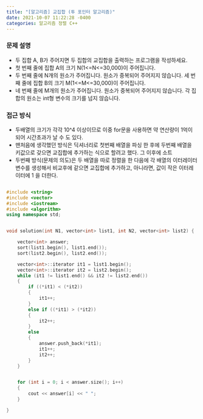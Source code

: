 ```yaml
---
title: "[알고리즘] 교집합 (투 포인터 알고리즘)"
date: 2021-10-07 11:22:28 -0400
categories: 알고리즘 정렬 C++
---
```


### 문제 설명

- 두 집합 A, B가 주어지면 두 집합의 교집합을 출력하는 프로그램을 작성하세요.
- 첫 번째 줄에 집합 A의 크기 N(1<=N<=30,000)이 주어집니다.
- 두 번째 줄에 N개의 원소가 주어집니다. 원소가 중복되어 주어지지 않습니다. 세 번째 줄에 집합 B의 크기 M(1<=M<=30,000)이 주어집니다.
- 네 번째 줄에 M개의 원소가 주어집니다. 원소가 중복되어 주어지지 않습니다. 각 집합의 원소는 int형 변수의 크기를 넘지 않습니다.

### 접근 방식

- 두배열의 크기가 각각 10^4 이상이므로 이중 for문을 사용하면 약 연산량이 1억이 되어 시간초과가 날 수 도 있다.
- 맨처음에 생각했던 방식은 딕셔너리로 첫번째 배열을 파싱 한 후에 두번째 배열을 키값으로 갖으면 교집합에 추가하는 식으로 할려고 했다. 그 이후에 소트
- 두번째 방식(문제의 의도)은 두 배열을 따로 정렬을 한 다음에 각 배열의 이터레이터 변수를 생성해서 비교후에 같으면 교집합에 추가하고, 아니라면, 값이 작은 이터레이터에 1 을 더한다.


```cpp

#include <string>
#include <vector>
#include <iostream>
#include <algorithm>
using namespace std;


void solution(int N1, vector<int> list1, int N2, vector<int> list2) {

    vector<int> answer;
    sort(list1.begin(), list1.end());
    sort(list2.begin(), list2.end());

    vector<int>::iterator it1 = list1.begin();
    vector<int>::iterator it2 = list2.begin();
    while (it1 != list1.end() && it2 != list2.end())
    {
        if ((*it1) < (*it2))
        {
            it1++;
        }
        else if ((*it1) > (*it2))
        {
            it2++;
        }
        else
        {
            answer.push_back(*it1);
            it1++;
            it2++;
        }
    }


    for (int i = 0; i < answer.size(); i++)
    {
        cout << answer[i] << " ";
    }

}


```